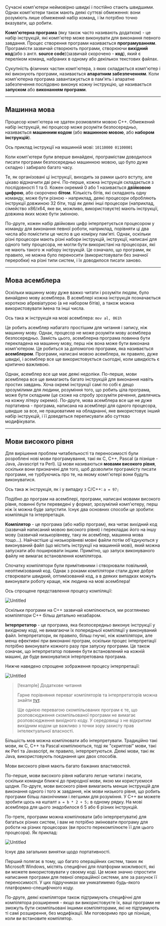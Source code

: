 Сучасні комп'ютери неймовірно швидкі і постійно стають швидшими. Однак комп'ютери також мають деякі суттєві обмеження: вони розуміють лише обмежений набір команд, і їм потрібно точно вказувати, що робити.

**Комп'ютерна програма** (яку також часто називають додатком) - це набір інструкцій, які комп'ютер може виконувати для виконання певного завдання. Процес створення програми називається **програмуванням**. Програмісти зазвичай створюють програми, створюючи **вихідний код**(або з англ. **source code**)(зазвичай скорочено - **код**), який є переліком команд, набраних в одному або декількох текстових файлах.

Сукупність фізичних частин комп'ютера, з яких складається комп'ютер і які виконують програми, називається **апаратним забезпеченням**. Коли комп'ютерна програма завантажується в пам'ять і апаратне забезпечення послідовно виконує кожну інструкцію, це називається **запуском** або **виконанням програми**.

---

## Машинна мова

Процесор комп'ютера не здатен розмовляти мовою C++. Обмежений набір інструкцій, які процесор може розуміти безпосередньо, називається **машинним кодом** (або **машинною мовою**, або **набором інструкцій**).

Ось приклад інструкції на машинній мові: `10110000 01100001`

Коли комп'ютери були вперше винайдені, програмістам доводилося писати програми безпосередньо машинною мовою, що було дуже складно і забирало багато часу.

Те, як організовані ці інструкції, виходить за рамки цього вступу, але цікаво відзначити дві речі. По-перше, кожна інструкція складається з послідовності 1 та 0. Кожен окремий 0 або 1 називається **двійковою цифрою**, або скорочено **бітом**. Кількість бітів, які складають одну команду, може бути різною - наприклад, деякі процесори обробляють інструкції довжиною 32 біти, тоді як деякі інші процесори (наприклад, сімейство x86/x64, яке ви, можливо, використовуєте) мають інструкції, довжина яких може бути змінною.

По-друге, кожен набір двійкових цифр інтерпретується процесором у команду для виконання певної роботи, наприклад, порівняти ці два числа або помістити це число в цю комірку пам'яті. Однак, оскільки різні процесори мають різні набори інструкцій, інструкції, написані для одного типу процесора, не могли бути використані на процесорах, які не мають такого ж набору інструкцій. Це означало, що програми, як правило, не можна було переносити (використовувати без значної переробки) на різні типи систем, і їх доводилося писати заново.

---

## Мова асемблера

Оскільки машинну мову дуже важко читати і розуміти людям, було винайдено мову асемблера. В асемблері кожна інструкція позначається короткою абревіатурою (а не набором бітів), а також можна використовувати імена та інші числа.

Ось така ж інструкція на мові асемблера: `mov al, 061h`

Це робить асемблер набагато простішим для читання і запису, ніж машинну мову. Однак, процесор не може розуміти мову асемблера безпосередньо. Замість цього, асемблерна програма повинна бути перекладена на машинну мову, перш ніж вона може бути виконана комп'ютером. Це робиться за допомогою програми, яка називається **асемблером**. Програми, написані мовою асемблера, як правило, дуже швидкі, і асемблер все ще використовується сьогодні, коли швидкість є критично важливою.

Однак, асемблер все ще має деякі недоліки. По-перше, мови асемблера все ще вимагають багато інструкцій для виконання навіть простих завдань. Хоча окремі інструкції самі по собі є дещо зрозумілими для людини, розуміння того, що робить ціла програма, може бути складним (це схоже на спробу зрозуміти речення, дивлячись на кожну літеру окремо). По-друге, мова асемблера все ще не дуже портативна - програма, написана на асемблері для одного процесора, швидше за все, не працюватиме на обладнанні, яке використовує інший набір інструкцій, і її доведеться переписувати або суттєво модифікувати.

---

## Мови високого рівня

Для вирішення проблем читабельності та переносимості були розроблені нові мови програмування, такі як C, C++, Pascal (а пізніше - Java, Javascript та Perl). Ці мови називаються **мовами високого рівня**, оскільки вони призначені для того, щоб дозволити програмісту писати програми, не турбуючись про те, на якому комп'ютері вони будуть виконуватися.

Ось така ж інструкція, як і у випадку з C/C++: `a = 97;`

Подібно до програм на асемблері, програми, написані мовами високого рівня, повинні бути переведені у формат, зрозумілий комп'ютеру, перш ніж їх можна буде запустити. Існує два основних способи це зробити: компіляція та інтерпретація.

**Компілятор** - це програма (або набір програм), яка читає вихідний код (зазвичай написаний мовою високого рівня) і перекладає його на іншу мову (зазвичай низькорівневу, таку як асемблер, машинна мова тощо...). Найчастіше ці низькорівневі мовні файли потім об'єднуються у виконуваний файл (що містить інструкції на машинній мові), який можна запускати або поширювати іншим. Примітно, що запуск виконуваного файлу не вимагає встановлення компілятора.

Спочатку компілятори були примітивними і створювали повільний, неоптимізований код. Однак з роками компілятори стали дуже добре створювати швидкий, оптимізований код, а в деяких випадках можуть виконувати роботу краще, ніж людина на мові асемблера!

Ось спрощене представлення процесу компіляції:

![Untitled](https://prod-files-secure.s3.us-west-2.amazonaws.com/da079bef-e855-49f3-9f0b-37cd49054e2c/2209488b-c3f0-4525-b1f3-1e5e24f0e805/Untitled.webp)

Оскільки програми на C++ зазвичай компілюються, ми розглянемо компілятори C++ більш детально незабаром.

**Інтерпретатор** - це програма, яка безпосередньо виконує інструкції у вихідному коді, не вимагаючи їх попередньої компіляції у виконуваний файл. Інтерпретатори, як правило, більш гнучкі, ніж компілятори, але менш ефективні при виконанні програм, оскільки процес інтерпретації потрібно виконувати кожного разу при запуску програми. Це також означає, що інтерпретатор повинен бути встановлений на кожній машині, де буде виконуватися інтерпретована програма.

Нижче наведено спрощене зображення процесу інтерпретації:

![Untitled](https://prod-files-secure.s3.us-west-2.amazonaws.com/da079bef-e855-49f3-9f0b-37cd49054e2c/ec554fa3-8dc8-43a2-a282-b1f5ba2925e6/Untitled.webp)

> [!example] Додаткове читання
>  
> Гарне порівняння переваг компіляторів та інтерпретаторів можна знайти [тут](https://stackoverflow.com/a/38491646).
> 
> Ще однією перевагою скомпільованих програм є те, що розповсюдження скомпільованої програми не вимагає розповсюдження вихідного коду. У середовищі з не відкритим вихідним кодом це важливо з точки зору захисту прав інтелектуальної власності.

Більшість мов можна компілювати або інтерпретувати. Традиційно такі мови, як C, C++ та Pascal компілюються, тоді як "скриптові" мови, такі як Perl та Javascript, як правило, інтерпретуються. Деякі мови, такі як Java, використовують поєднання цих двох способів.

Мови високого рівня мають багато бажаних властивостей.

По-перше, мови високого рівня набагато легше читати і писати, оскільки команди ближчі до природної мови, якою ми користуємося щодня. По-друге, мови високого рівня вимагають менше інструкцій для виконання одного і того ж завдання, ніж мови низького рівня, що робить програми більш лаконічними і легшими для розуміння. У C++ ви можете зробити щось на кшталт `a = b * 2 + 5;` в одному рядку. На мові асемблера для цього знадобилося б 5 або 6 різних інструкцій.

По-третє, програми можна компілювати (або інтерпретувати) для багатьох різних систем, і вам не потрібно змінювати програму для роботи на різних процесорах (ви просто перекомпілюєте її для цього процесора). Як приклад:

![Untitled](https://prod-files-secure.s3.us-west-2.amazonaws.com/da079bef-e855-49f3-9f0b-37cd49054e2c/82c37894-98e3-49da-a98e-a18b9b39394f/Untitled.webp)

Існує два загальних винятки щодо портативності.

Перший полягає в тому, що багато операційних систем, таких як Microsoft Windows, містять специфічні для платформи можливості, які ви можете використовувати у своєму коді. Це може значно спростити написання програми для певної операційної системи, але за рахунок її переносимості. У цих підручниках ми уникатимемо будь-якого платформно-специфічного коду.

По-друге, деякі компілятори також підтримують специфічні для компілятора розширення - якщо ви використовуєте їх, ваші програми не зможуть бути скомпільовані іншими компіляторами, які не підтримують ті самі розширення, без модифікації. Ми поговоримо про це пізніше, коли ви встановите компілятор.